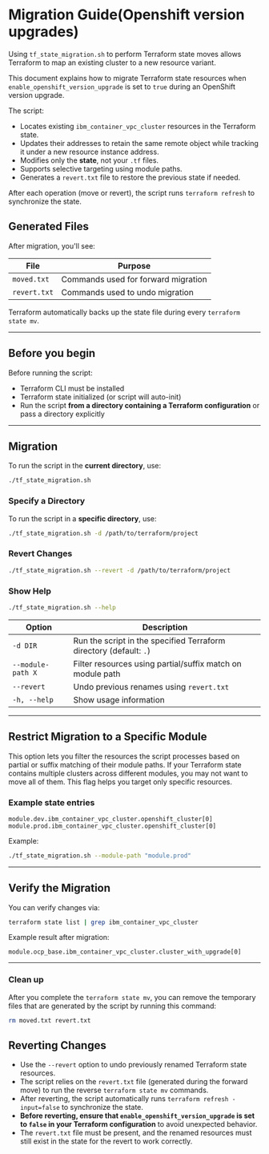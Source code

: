 # Migration Guide(Openshift version upgrades)

Using `tf_state_migration.sh` to perform Terraform state moves allows Terraform to map an existing cluster to a new resource variant.

This document explains how to migrate Terraform state resources when `enable_openshift_version_upgrade` is set to `true` during an OpenShift version upgrade.

The script:

- Locates existing `ibm_container_vpc_cluster` resources in the Terraform state.
- Updates their addresses to retain the same remote object while tracking it under a new resource instance address.
- Modifies only the **state**, not your `.tf` files.
- Supports selective targeting using module paths.
- Generates a `revert.txt` file to restore the previous state if needed.

After each operation (move or revert), the script runs `terraform refresh` to synchronize the state.

## Generated Files

After migration, you'll see:

| File         | Purpose                          |
| ------------ | -------------------------------- |
| `moved.txt`  | Commands used for forward migration |
| `revert.txt` | Commands used to undo migration  |

Terraform automatically backs up the state file during every `terraform state mv`.

---

## Before you begin

Before running the script:

* Terraform CLI must be installed
* Terraform state initialized (or script will auto-init)
* Run the script **from a directory containing a Terraform configuration** or pass a directory explicitly

---

## Migration

To run the script in the **current directory**, use:

```bash
./tf_state_migration.sh
```

### Specify a Directory

To run the script in a **specific directory**, use:

```bash
./tf_state_migration.sh -d /path/to/terraform/project
```

### Revert Changes

```bash
./tf_state_migration.sh --revert -d /path/to/terraform/project
```

### Show Help

```bash
./tf_state_migration.sh --help
```

| Option           | Description |
|------------------|-------------|
| `-d DIR`         | Run the script in the specified Terraform directory (default: `.`) |
| `--module-path X`| Filter resources using partial/suffix match on module path |
| `--revert`       | Undo previous renames using `revert.txt` |
| `-h, --help`     | Show usage information |

---

## Restrict Migration to a Specific Module

This option lets you filter the resources the script processes based on partial or suffix matching of their module paths. If your Terraform state contains multiple clusters across different modules, you may not want to move all of them. This flag helps you target only specific resources.

### Example state entries

```
module.dev.ibm_container_vpc_cluster.openshift_cluster[0]
module.prod.ibm_container_vpc_cluster.openshift_cluster[0]
```

Example:

```bash
./tf_state_migration.sh --module-path "module.prod"
```

---

## Verify the Migration

You can verify changes via:

```bash
terraform state list | grep ibm_container_vpc_cluster
```

Example result after migration:

```
module.ocp_base.ibm_container_vpc_cluster.cluster_with_upgrade[0]
```

---

### Clean up

After you complete the `terraform state mv`, you can remove the temporary files that are generated by the script by running this command:

```sh
rm moved.txt revert.txt
```

## Reverting Changes

- Use the `--revert` option to undo previously renamed Terraform state resources.
- The script relies on the `revert.txt` file (generated during the forward move) to run the reverse `terraform state mv` commands.
- After reverting, the script automatically runs `terraform refresh -input=false` to synchronize the state.
- **Before reverting, ensure that `enable_openshift_version_upgrade` is set to `false` in your Terraform configuration** to avoid unexpected behavior.
- The `revert.txt` file must be present, and the renamed resources must still exist in the state for the revert to work correctly.
